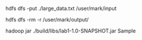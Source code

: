 hdfs dfs -put ./large_data.txt /user/mark/input

hdfs dfs -rm -r /user/mark/output/

hadoop jar ./build/libs/lab1-1.0-SNAPSHOT.jar Sample